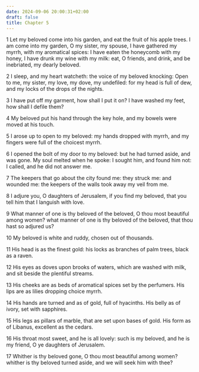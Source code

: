 ```yaml
---
date: 2024-09-06 20:00:31+02:00
draft: false
title: Chapter 5
---
```




1 Let my beloved come into his garden, and eat the fruit of his apple trees. I am come into my garden, O my sister, my spouse, I have gathered my myrrh, with my aromatical spices: I have eaten the honeycomb with my honey, I have drunk my wine with my milk: eat, O friends, and drink, and be inebriated, my dearly beloved.

2 I sleep, and my heart watcheth: the voice of my beloved knocking: Open to me, my sister, my love, my dove, my undefiled: for my head is full of dew, and my locks of the drops of the nights.

3 I have put off my garment, how shall I put it on? I have washed my feet, how shall I defile them?

4 My beloved put his hand through the key hole, and my bowels were moved at his touch.

5 I arose up to open to my beloved: my hands dropped with myrrh, and my fingers were full of the choicest myrrh.

6 I opened the bolt of my door to my beloved: but he had turned aside, and was gone. My soul melted when he spoke: I sought him, and found him not: I called, and he did not answer me.

7 The keepers that go about the city found me: they struck me: and wounded me: the keepers of the walls took away my veil from me.

8 I adjure you, O daughters of Jerusalem, if you find my beloved, that you tell him that I languish with love.

9 What manner of one is thy beloved of the beloved, O thou most beautiful among women? what manner of one is thy beloved of the beloved, that thou hast so adjured us?

10 My beloved is white and ruddy, chosen out of thousands.

11 His head is as the finest gold: his locks as branches of palm trees, black as a raven.

12 His eyes as doves upon brooks of waters, which are washed with milk, and sit beside the plentiful streams.

13 His cheeks are as beds of aromatical spices set by the perfumers. His lips are as lilies dropping choice myrrh.

14 His hands are turned and as of gold, full of hyacinths. His belly as of ivory, set with sapphires.

15 His legs as pillars of marble, that are set upon bases of gold. His form as of Libanus, excellent as the cedars.

16 His throat most sweet, and he is all lovely: such is my beloved, and he is my friend, O ye daughters of Jerusalem.

17 Whither is thy beloved gone, O thou most beautiful among women? whither is thy beloved turned aside, and we will seek him with thee?

